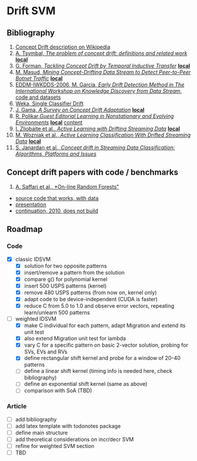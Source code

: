 # Drift SVM


## Bibliography
1. [Concept Drift description on Wikipedia](http://en.wikipedia.org/wiki/Concept_drift)
2. [A. Tsymbal, _The problem of concept drift: definitions and related work_](http://www.scss.tcd.ie/publications/tech-reports/reports.04/TCD-CS-2004-15.pdf) [**local**](bibliography/TCD-CS-2004-15.pdf)
3. [G. Forman, _Tackling Concept Drift by Temporal Inductive Transfer_](https://www.hpl.hp.com/techreports/2006/HPL-2006-20R1.pdf) [**local**](bibliography/HPL-2006-20R1.pdf)
4. [M. Masud, _Mining Concept-Drifting Data Stream to Detect Peer-to-Peer Botnet Traffic_](https://personal.utdallas.edu/~bxt043000/Publications/Technical-Reports/UTDCS-05-08.pdf) [**local**](bibliography/UTDCS-05-08.pdf)
5. [EDDM-IWKDDS-2006, M. Garcia, _Early Drift Detection Method in The International Workshop on Knowledge Discovery from Data Stream_, code and datasets](https://web.archive.org/web/20070322063617/http://iaia.lcc.uma.es/Members/mbaena/papers/eddm/)
6. [Weka, Single Classifier Drift](https://moa.cms.waikato.ac.nz/details/classification/using-weka/)
7. [J. Gama, _A Survey on Concept Drift Adaptation_](https://www.win.tue.nl/~mpechen/publications/pubs/Gama_ACMCS_AdaptationCD_accepted.pdf) [**local**](bibliography/Gama_ACMCS_AdaptationCD_accepted.pdf)
8. [R. Polikar,*Guest Editorial Learning in Nonstationary and Evolving Environments*](http://home.deib.polimi.it/alippi/pdf/guest_editorial_2014.pdf) [**local**](bibliography/guest_editorial_2014.pdf) [content](https://dblp.org/db/journals/tnn/tnn25)
9. [I. Zliobaite et al., *Active Learning with Drifting Streaming Data*](https://www.researchgate.net/publication/260354315_Active_Learning_With_Drifting_Streaming_Data) [**local**](bibliography/Active_Learning_With_Drifting_Streaming_Data.pdf)
10. [M. Wozniak et al., *Active Learning Classification With Drifted Streaming Data*](https://www.sciencedirect.com/science/article/pii/S187705091631002X) [**local**](bibliography/ActiveLearningClassificationWithDriftedStreamingData.pdf)
11. [S. Janardan et al., *Concept drift in Streaming Data Classification: Algorithms,
Platforms and Issues*](https://www.sciencedirect.com/science/article/pii/S1877050917326881)

## Concept drift papers with code / benchmarks
1. [A. Saffari et al., *On-line Random Forests"](https://ieeexplore.ieee.org/document/5457447)
  * [source code that works, with data](https://github.com/amirsaffari/online-random-forests)
  * [presentation](https://pdfs.semanticscholar.org/7633/c95812dea716917e8b23b84df18e7b03614e.pdf)
  * [continuation, 2010, does not build](https://github.com/amirsaffari/online-multiclass-lpboost)

## Roadmap

### Code
- [x] classic IDSVM
  - [x] solution for two opposite patterns
  - [x] insert/remove a pattern from the solution
  - [x] compare g() for polynomial kernel 
  - [x] insert 500 USPS patterns (kernel)
  - [x] remove 480 USPS patterns (from now on, kernel only)
  - [x] adapt code to be device-independent (CUDA is faster)
  - [x] reduce C from 5.0 to 1.0 and observe error vectors, repeating learn/unlearn 500 patterns
- [ ] weighted IDSVM
  - [x] make C individual for each pattern, adapt Migration and extend its unit test
  - [x] also extend Migration unit test for lambda
  - [x] vary C for a specific pattern on basic 2-vector solution, probing for SVs, EVs and RVs
  - [x] define rectangular shift kernel and probe for a window of 20-40 patterns
  - [ ] define a linear shift kernel (timing info is needed here, check bibliography)
  - [ ] define an exponential shift kernel (same as above)
  - [ ] comparison with SoA (TBD)

### Article
- [ ] add bibliography
- [ ] add latex template with todonotes package
- [ ] define main structure
- [ ] add theoretical considerations on incr/decr SVM
- [ ] refine for weighted SVM section
- [ ] TBD
